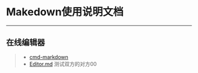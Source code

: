# Makedown使用说明文档

----

## 在线编辑器

> * [cmd-markdown](https://www.zybuluo.com/mdeditor)
> * [Editor.md](http://editor.md.ipandao.com/)
测试双方的对方00